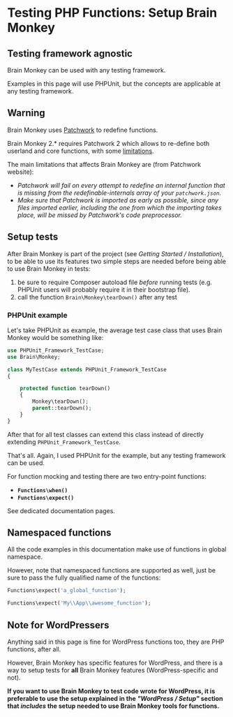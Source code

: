 <!--
currentMenu: "functionsetup"
currentSection: "PHP Functions"
title: "Setup Brain Monkey"
-->
# Testing PHP Functions: Setup Brain Monkey



## Testing framework agnostic

Brain Monkey can be used with any testing framework.

Examples in this page will use PHPUnit, but the concepts are applicable at any testing framework.



## Warning

Brain Monkey uses [Patchwork](http://antecedent.github.io/patchwork/) to redefine functions.

Brain Monkey 2.* requires Patchwork 2 which allows to re-define both userland and core functions,
with some [limitations](http://patchwork2.org/limitations/).

The main limitations that affects Brain Monkey are (from Patchwork website):

- _Patchwork will fail on every attempt to redefine an internal function that is missing from the redefinable-internals array of your `patchwork.json`._
- _Make sure that Patchwork is imported as early as possible, since any files imported earlier, including the one from which the importing takes place, will be missed by Patchwork's code preprocessor._




## Setup tests

After Brain Monkey is part of the project (see *Getting Started / Installation*), to be able to use its features
two simple steps are needed before being able to use Brain Monkey in tests:

1. be sure to require Composer autoload file _before_ running tests (e.g. PHPUnit users will probably require it in their bootstrap file).
2. call the function `Brain\Monkey\tearDown()` after any test




### PHPUnit example

Let's take PHPUnit as example, the average test case class that uses Brain Monkey would be something like:

```php
use PHPUnit_Framework_TestCase;
use Brain\Monkey;

class MyTestCase extends PHPUnit_Framework_TestCase
{

    protected function tearDown()
    {
        Monkey\tearDown();
        parent::tearDown();
    }
}
```

After that for all test classes can extend this class instead of directly extending `PHPUnit_Framework_TestCase`.

That's all. Again, I used PHPUnit for the example, but any testing framework can be used.

For function mocking and testing there are two entry-point functions:

-  **`Functions\when()`** 
- **`Functions\expect()`**

See dedicated documentation pages.



## Namespaced functions

All the code examples in this documentation make use of functions in global namespace.

However, note that namespaced functions are supported as well, just be sure to pass the fully qualified name of the functions:

```php
Functions\expect('a_global_function');

Functions\expect('My\\App\\awesome_function');
```



## Note for WordPressers

Anything said in this page is fine for WordPress functions too, they are PHP functions, after all.

However, Brain Monkey has specific features for WordPress, and there is a way to setup tests for **all** Brain Monkey features (WordPress-specific and not).

**If you want to use Brain Monkey to test code wrote for WordPress, it is preferable to use the setup explained in the *"WordPress / Setup"* section that *includes* the setup needed to use Brain Monkey tools for functions.**